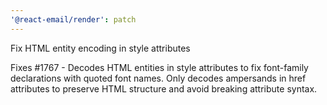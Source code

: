 ```yaml
---
'@react-email/render': patch
---
```


Fix HTML entity encoding in style attributes

Fixes #1767 - Decodes HTML entities in style attributes to fix font-family declarations with quoted font names. Only decodes ampersands in href attributes to preserve HTML structure and avoid breaking attribute syntax.
